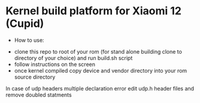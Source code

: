 # Kernel build platform for Xiaomi 12 (Cupid)

* How to use:
- clone this repo to root of your rom (for stand alone building clone to directory of your choice) and run build.sh script
- follow instructions on the screen
- once kernel compiled copy device and vendor directory into your rom source directory

In case of udp headers multiple declaration error edit udp.h header files and remove doubled statments

